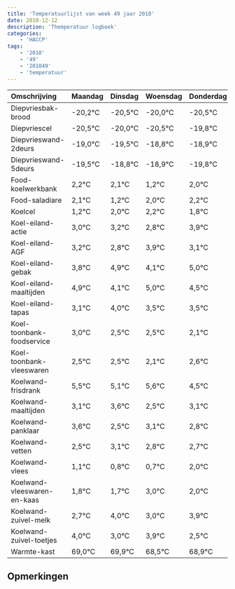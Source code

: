 ```yaml
---
title: 'Temperatuurlijst van week 49 jaar 2010'
date: 2010-12-12
description: 'Themperatuur logboek'
categories:
    - 'HACCP'
tags:
    - '2010'
    - '49'
    - '201049'
    - 'temperatuur'
---
```

|Omschrijving|Maandag|Dinsdag|Woensdag|Donderdag|Vrijdag|Zaterdag|Zondag|
|:---|:---|:---|:---|:---|:---|:---|:---|
|Diepvriesbak-brood|-20,2°C|-20,5°C|-20,0°C|-20,5°C|-19,8°C|-19,9°C|-20,8°C|
|Diepvriescel|-20,5°C|-20,0°C|-20,5°C|-19,8°C|-19,9°C|-20,8°C|-20,0°C|
|Diepvrieswand-2deurs|-19,0°C|-19,5°C|-18,8°C|-18,9°C|-19,8°C|-19,0°C|-18,8°C|
|Diepvrieswand-5deurs|-19,5°C|-18,8°C|-18,9°C|-19,8°C|-19,0°C|-18,8°C|-19,2°C|
|Food-koelwerkbank|2,2°C|2,1°C|1,2°C|2,0°C|2,2°C|1,8°C|2,9°C|
|Food-saladiare|2,1°C|1,2°C|2,0°C|2,2°C|1,8°C|2,9°C|2,1°C|
|Koelcel|1,2°C|2,0°C|2,2°C|1,8°C|2,9°C|2,1°C|3,0°C|
|Koel-eiland-actie|3,0°C|3,2°C|2,8°C|3,9°C|3,1°C|4,0°C|3,5°C|
|Koel-eiland-AGF|3,2°C|2,8°C|3,9°C|3,1°C|4,0°C|3,5°C|3,5°C|
|Koel-eiland-gebak|3,8°C|4,9°C|4,1°C|5,0°C|4,5°C|4,5°C|4,1°C|
|Koel-eiland-maaltijden|4,9°C|4,1°C|5,0°C|4,5°C|4,5°C|4,1°C|4,6°C|
|Koel-eiland-tapas|3,1°C|4,0°C|3,5°C|3,5°C|3,1°C|3,6°C|2,5°C|
|Koel-toonbank-foodservice|3,0°C|2,5°C|2,5°C|2,1°C|2,6°C|1,5°C|2,1°C|
|Koel-toonbank-vleeswaren|2,5°C|2,5°C|2,1°C|2,6°C|1,5°C|2,1°C|1,8°C|
|Koelwand-frisdrank|5,5°C|5,1°C|5,6°C|4,5°C|5,1°C|4,8°C|4,7°C|
|Koelwand-maaltijden|3,1°C|3,6°C|2,5°C|3,1°C|2,8°C|2,7°C|4,0°C|
|Koelwand-panklaar|3,6°C|2,5°C|3,1°C|2,8°C|2,7°C|4,0°C|3,0°C|
|Koelwand-vetten|2,5°C|3,1°C|2,8°C|2,7°C|4,0°C|3,0°C|3,9°C|
|Koelwand-vlees|1,1°C|0,8°C|0,7°C|2,0°C|1,0°C|1,9°C|0,5°C|
|Koelwand-vleeswaren-en-kaas|1,8°C|1,7°C|3,0°C|2,0°C|2,9°C|1,5°C|1,9°C|
|Koelwand-zuivel-melk|2,7°C|4,0°C|3,0°C|3,9°C|2,5°C|2,9°C|3,1°C|
|Koelwand-zuivel-toetjes|4,0°C|3,0°C|3,9°C|2,5°C|2,9°C|3,1°C|3,1°C|
|Warmte-kast|69,0°C|69,9°C|68,5°C|68,9°C|69,1°C|69,1°C|68,9°C|

## Opmerkingen


